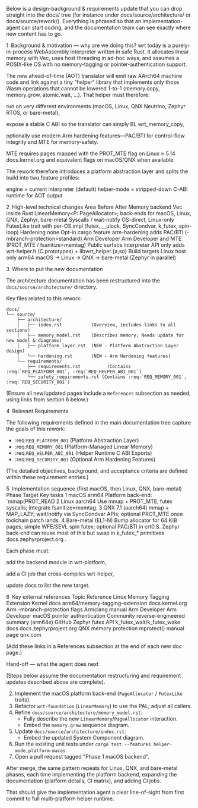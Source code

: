 Below is a design-background & requirements update that you can drop straight into the docs/ tree (for instance under docs/source/architecture/ or docs/source/rework/).
Everything is phrased so that an implementation-agent can start coding, and the documentation team can see exactly where new content has to go.

1 Background & motivation — why are we doing this?
wrt today is a purely-in-process WebAssembly interpreter written in safe Rust.
It allocates linear memory with Vec<u8>, uses host threading in ad-hoc ways, and assumes a POSIX-like OS with no memory-tagging or pointer-authentication support.

The new ahead-of-time (AOT) translator will emit raw AArch64 machine code and link against a tiny "helper" library that implements only those Wasm operations that cannot be lowered 1-to-1 (memory.copy, memory.grow, atomic.wait, …).
That helper must therefore:

run on very different environments (macOS, Linux, QNX Neutrino, Zephyr RTOS, or bare-metal),

expose a stable C ABI so the translator can simply BL wrt_memory_copy,

optionally use modern Arm hardening features—PAC/BTI for control-flow integrity and MTE for memory-safety.

MTE requires pages mapped with the PROT_MTE flag on Linux ≥ 5.14 
docs.kernel.org
 and equivalent flags on macOS/QNX when available.

The rework therefore introduces a platform abstraction layer and splits the build into two feature profiles:

engine = current interpreter (default)
helper-mode = stripped-down C-ABI runtime for AOT output

2 High-level technical changes
Area	Before	After
Memory backend	Vec<u8> inside Rust	LinearMemory<P: PageAllocator>; back-ends for macOS, Linux, QNX, Zephyr, bare-metal
Syscalls / wait-notify	OS-direct, Linux-only	FutexLike trait with per-OS impl (futex, __ulock, SyncCondvar, k_futex, spin-loop)
Hardening	none	Opt-in cargo feature arm-hardening adds PAC/BTI (-mbranch-protection=standard) 
Arm Developer
Arm Developer
 and MTE (PROT_MTE / fsanitize=memtag)
Public surface	interpreter API only	adds wrt-helper.h (C prototypes) + libwrt_helper.{a,so}
Build targets	Linux host only	arm64 macOS → Linux → QNX → bare-metal (Zephyr in parallel)

3 Where to put the new documentation

The architecture documentation has been restructured into the `docs/source/architecture/` directory.

Key files related to this rework:

```
docs/
└── source/
    ├── architecture/
    │   ├── index.rst           (Overview, includes links to all sections)
    │   ├── memory_model.rst    (Describes memory; Needs update for new model & diagrams)
    │   ├── platform_layer.rst  (NEW - Platform Abstraction Layer design)
    │   └── hardening.rst       (NEW - Arm Hardening features)
    └── requirements/
        ├── requirements.rst          (Contains :req:`REQ_PLATFORM_001`, :req:`REQ_HELPER_ABI_001`)
        └── safety_requirements.rst (Contains :req:`REQ_MEMORY_001`, :req:`REQ_SECURITY_001`)
```

(Ensure all new/updated pages include a `References` subsection as needed, using links from section 6 below.)

4 Relevant Requirements

The following requirements defined in the main documentation tree capture the goals of this rework:

*   :req:`REQ_PLATFORM_001` (Platform Abstraction Layer)
*   :req:`REQ_MEMORY_001` (Platform-Managed Linear Memory)
*   :req:`REQ_HELPER_ABI_001` (Helper Runtime C ABI Exports)
*   :req:`REQ_SECURITY_001` (Optional Arm Hardening Features)

(The detailed objectives, background, and acceptance criteria are defined within these requirement entries.)

5 Implementation sequence (first macOS, then Linux, QNX, bare-metal)
Phase	Target	Key tasks
1	macOS arm64	Platform back-end: `mmap(PROT_READ
2	Linux aarch64	Use mmap + PROT_MTE, futex syscalls; integrate fsanitize=memtag.
3	QNX 7.1 (aarch64)	mmap + MAP_LAZY; wait/notify via SyncCondvar APIs; optional PROT_MTE once toolchain patch lands.
4	Bare-metal (EL1-N)	Bump allocator for 64 KiB pages; simple WFE/SEVL spin futex; optional PAC/BTI in crt0.S. Zephyr back-end can reuse most of this but swap in k_futex_* primitives 
docs.zephyrproject.org
.

Each phase must:

add the backend module in wrt-platform,

add a CI job that cross-compiles wrt-helper,

update docs to list the new target.

6 Key external references
Topic	Reference
Linux Memory Tagging Extension	Kernel docs arm64/memory-tagging-extension 
docs.kernel.org
Arm -mbranch-protection flags	Armclang manual 
Arm Developer
Arm Developer
macOS pointer authentication	Community reverse-engineered summary (arm64e) 
GitHub
Zephyr futex API	k_futex_wait/k_futex_wake docs 
docs.zephyrproject.org
QNX memory protection	mprotect() manual page 
qnx.com

(Add these links in a References subsection at the end of each new doc page.)

Hand-off — what the agent does next

(Steps below assume the documentation restructuring and requirement updates described above are complete).


2.  Implement the macOS platform back-end (`PageAllocator` / `FutexLike` traits).
3.  Refactor `wrt-foundation` (`LinearMemory`) to use the PAL; adjust all callers.
4.  Refine `docs/source/architecture/memory_model.rst`:
    *   Fully describe the new `LinearMemory`/`PageAllocator` interaction.
    *   Embed the `memory.grow` sequence diagram.
5.  Update `docs/source/architecture/index.rst`:
    *   Embed the updated System Component diagram.
6.  Run the existing unit tests under `cargo test --features helper-mode,platform-macos`.
7.  Open a pull request tagged "Phase 1 macOS backend".

After merge, the same pattern repeats for Linux, QNX, and bare-metal phases, each time implementing the platform backend, expanding the documentation (platform details, CI matrix), and adding CI jobs.

That should give the implementation agent a clear line-of-sight from first commit to full multi-platform helper runtime.
